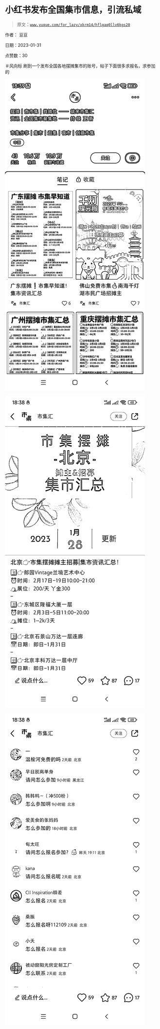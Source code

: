 # 小红书发布全国集市信息，引流私域

> 原文：[`www.yuque.com/for_lazy/xkrm14/hflgaq0llv6kgs20`](https://www.yuque.com/for_lazy/xkrm14/hflgaq0llv6kgs20)

作者： 豆豆 

日期：2023-01-31 

点赞数：30 

＃风向标 刷到一个发布全国各地摆摊集市的账号，帖子下面很多求报名，求参加的 

![](img/f7f372e54ba2e68a63e26bcb5b77a042.png) 

![](img/85102c46782ffdf2ca161720b44df3be.png) 

![](img/63643599bc60638a7feddba432eea198.png) 

